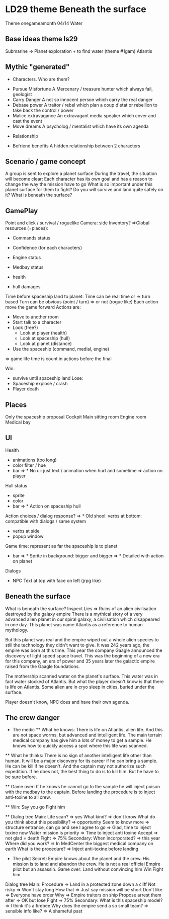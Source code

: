 LD29 theme Beneath the surface
===============================
 Theme onegameamonth 04/14 Water

 Base ideas theme ls29
 -----------
 Submarine
 => Planet exploration + to find water (theme #1gam)
 Atlantis


Mythic "generated"
-----------
- Characters. Who are them?
* Pursue Misfortune
    A Mercenary / treasure hunter which always fail, geologist
* Carry Danger
    A not so innocent person which carry the real danger
* Debase power
    A traitor / rebel which plan a coup d'etat or rebellion to take back the control / power
* Malice extravagance
    An extravagant media speaker which cover and cast the event
* Move dreams
    A psycholog / mentalist which have its own agenda


- Relationship
* Befriend benefits
    A hidden relationship between 2 characters

Scenario / game concept
-----------
A group is sent to explore a planet surface
During the travel, the situation will become clear:
Each character has its own goal and has a reason to change the way the mission have to go
What is so important under this planet surface for them to fight?
Do you will survive and land quite safely on it?
What is beneath the surface?

GamePlay
-----------
Point and click / survival / roguelike
Camera: side
Inventory? =>Global resources (=places):

* Commands status
* Confidence (for each characters)
* Engine status
* Medbay status

* health
* hull damages

Time before spaceship land to planet:
Time can be real time or => turn based
Turn can be obvious (point / turn) => or not (rogue like)
Each action move the game forward
Actions are:
* Move to another room
* Start talk to a character
* Look (free?)
    * Look at player (health)
    * Look at spaceship (hull)
    * Look at planet (distance)
* Use the spaceship (command, medial, engine)

=> game life time is count in actions before the final

Win:
* survive until spaceship land
Lose:
* Spaceship explose / crash
* Player death

Places
-----------
Only the spaceship
proposal
Cockpit
Main sitting room
Engine room
Medical bay

UI
-----------
Health
* animations (too long)
* color filter / hue
* bar
=> * No ui: just text / animation when hurt and sometime => action on player

Hull status
* sprite
* color
* bar
=> * Action on spaceship hull

Action choices / dialog response?
=> * Old shool: verbs at bottom: compatible with dialogs / same system
* verbs at side
* popup window

Game time: represent as far the spaceship is to planet
* bar
=> * Sprite in background: bigger and bigger
=> * Detailed with action on planet

Dialogs
* NPC Text at top with face on left (jrpg like)

Beneath the surface
-----------
What is beneath the surface?
Inspect Lies
=> Ruins of an alien civilisation destroyed by the galaxy empire
There is a mythical story of a very advanced alien planet in our spiral galaxy, a civilisation which disappeared in one day.
This planet was name Atlantis as a reference to human mythology.

But this planet was real and the empire wiped out a whole alien species to still the technology they didn't want to give.
It was 242 years ago, the empire was born at this time.
This year the company Gaagle announced the discovery of light speed space travel.
This was the beginning of a new era for this company, an era of power and 35 years later the galactic empire raised from the Gaagle foundations.

The mothership scanned water on the planet's surface. This water was in fact water stocked of Atlantis.
But what the player doesn't know is that there is life on Atlantis.
Some alien are in cryo sleep in cities, buried under the surface.

Player doesn't know, NPC does and have their own agenda.

The crew danger
-----------
* The medic
** What he knows:
There is life on Atlantis, alien life. And this are not space worms, but advanced and intelligent life.
The main terrain medical company has give him a lots of money to get a sample.
He knows how to quickly access a spot where this life was scanned.

** What he thinks:
There is no sign of another intelligent life other than human.
It will be a major discovery for its career if he can bring a sample.
He can be kill if he doesn't.
And the captain may not authorize such expedition.
If he does not, the best thing to do is to kill him.
But he have to be sure before.

** Game over:
If he knows he cannot go to the sample he will inject poison with the medbay to the captain.
Before landing the procedure is to inject anti-toxine to all crew.

** Win:
Say you go
Fight him

** Dialog tree
Main:
Life scan? => yes
    What kind? => don't know
        What do you think about this possibility? => opportunity
            Seem to know more => structure entrance, can go and see
                I agree to go => Glad, time to inject toxine now
                Water mission is priority => Time to inject anti toxine
                    Accept => not glad = death
                    Fight => 75%
Secondary:
When incorporated? => this year
    Where did you work? => In MedCenter the biggest medical company on earth
What is the procedure? => Inject anti-toxine before landing

* The pilot
Secret: Empire knows about the planet and the crew. His mission is to land and abandon the crew.
He is not a real official Empire pilot but an assassin.
Game over:
Land without convincing him
Win
Fight him

Dialog tree
Main:
Procedure => Land in a protected zone down a cliff
    Not risky => Won't stay long
        How that => Just say mission will be short
            Don't like => Everyone have order
                Why => Empire traitors on ship
                    Propose arrest them after => OK but lose
                    Fight => 75%
Secondary:
What is this spaceship model? => I think it's a firebee
Why does the empire send a so small team? => sensible info
    like? => A shameful past
